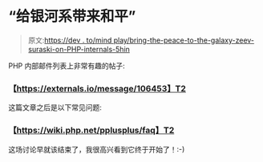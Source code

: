 # “给银河系带来和平”

> 原文:[https://dev . to/mind play/bring-the-peace-to-the-galaxy-zeev-suraski-on-PHP-internals-5hin](https://dev.to/mindplay/bringing-peace-to-the-galaxy-zeev-suraski-on-php-internals-5hin)

PHP 内部邮件列表上非常有趣的帖子:

### 【https://externals.io/message/106453】T2

这篇文章之后是以下常见问题:

### 【https://wiki.php.net/pplusplus/faq】T2

这场讨论早就该结束了，我很高兴看到它终于开始了！:-)